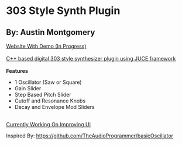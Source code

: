 # 303 Style Synth Plugin<br>
## By: Austin Montgomery<br>
<a href = https://amontg14.github.io/>Website With Demo (In Progress)</a><br><br>
<u>C++ based digital 303 style synthesizer plugin using JUCE framework</u><br><br>
<b>Features</b><br>
* 1 Oscillator (Saw or Square)
* Gain Slider
* Step Based Pitch Slider
* Cutoff and Resonance Knobs
* Decay and Envelope Mod Sliders
<br>
<u>Currently Working On Improving UI</u>

Inspired By: <a>https://github.com/TheAudioProgrammer/basicOscillator</a>
